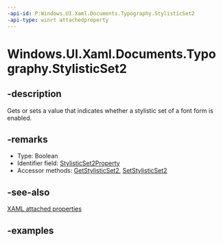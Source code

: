 ```yaml
---
-api-id: P:Windows.UI.Xaml.Documents.Typography.StylisticSet2
-api-type: winrt attachedproperty
---
```


# Windows.UI.Xaml.Documents.Typography.StylisticSet2

<!--
see GetStylisticSet2, and SetStylisticSet2
-->

## -description

Gets or sets a value that indicates whether a stylistic set of a font form is enabled.

## -remarks

<ul><li>Type: Boolean</li><li>Identifier field: <a href="/uwp/api/windows.ui.xaml.documents.typography.stylisticset2property">StylisticSet2Property</a></li><li>Accessor methods: <a href="/uwp/api/windows.ui.xaml.documents.typography.getstylisticset2">GetStylisticSet2</a>, <a href="/uwp/api/windows.ui.xaml.documents.typography.setstylisticset2">SetStylisticSet2</a></li></ul>

## -see-also

[XAML attached properties](/windows/uwp/xaml-platform/attached-properties-overview)

## -examples


